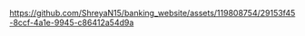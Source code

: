 

https://github.com/ShreyaN15/banking_website/assets/119808754/29153f45-8ccf-4a1e-9945-c86412a54d9a

